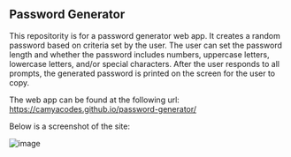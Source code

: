 ## Password Generator

This repositority is for a password generator web app. It creates a random password based on criteria set by the user. The user can set the password length and whether the password includes numbers, uppercase letters, lowercase letters, and/or special characters. After the user responds to all prompts, the generated password is printed on the screen for the user to copy.

The web app can be found at the following url:  https://camyacodes.github.io/password-generator/

Below is a screenshot of the site:

![image](https://user-images.githubusercontent.com/87587644/140653298-b39e456c-f6c5-4939-a6d9-06c44beaba1a.png)
